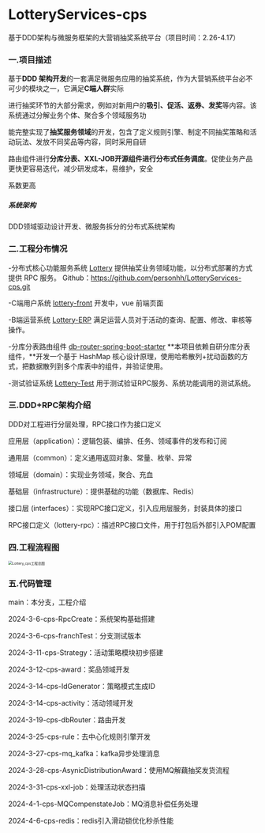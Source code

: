 # LotteryServices-cps
基于DDD架构与微服务框架的大营销抽奖系统平台（项目时间：2.26-4.17）

### 一.**项目描述**

基于**DDD 架构开发**的一套满足微服务应用的抽奖系统，作为大营销系统平台必不可少的模块之一，它满足**C端人群**实际

进行抽奖环节的大部分需求，例如对新用户的**吸引、促活、返券、发奖**等内容。该系统通过分解业务个体、聚合多个领域服务功

能完整实现了**抽奖服务领域**的开发，包含了定义规则引擎、制定不同抽奖策略和活动玩法、发放不同奖品等内容，同时采用自研

路由组件进行**分库分表、XXL-JOB开源组件进行分布式任务调度**。促使业务产品更快更容易迭代，减少研发成本，易维护，安全

系数更高



##### **系统架构**

DDD领域驱动设计开发、微服务拆分的分布式系统架构



### 二.**工程分布情况**

-分布式核心功能服务系统 [Lottery](https://gitcode.net/KnowledgePlanet/Lottery) 提供抽奖业务领域功能，以分布式部署的方式提供 RPC 服务。   Github：https://github.com/personhh/LotteryServices-cps.git

-C端用户系统 [lottery-front](https://gitcode.net/KnowledgePlanet/lottery-front) 开发中，vue 前端页面  

-B端运营系统 [Lottery-ERP](https://gitcode.net/KnowledgePlanet/Lottery-ERP) 满足运营人员对于活动的查询、配置、修改、审核等操作。 

-分库分表路由组件 [db-router-spring-boot-starter](https://gitcode.net/KnowledgePlanet/db-router-spring-boot-starter) **本项目依赖自研分库分表组件，**开发一个基于 HashMap 核心设计原理，使用哈希散列+扰动函数的方式，把数据散列到多个库表中的组件，并验证使用。  

 -测试验证系统 [Lottery-Test](https://gitcode.net/KnowledgePlanet/Lottery-Test) 用于测试验证RPC服务、系统功能调用的测试系统。



### 三.**DDD+RPC架构**介绍

DDD对工程进行分层处理，RPC接口作为接口定义

应用层（application）：逻辑包装、编排、任务、领域事件的发布和订阅

通用层（common）：定义通用返回对象、常量、枚举、异常

领域层（domain）：实现业务领域，聚合、充血

基础层（infrastructure）：提供基础的功能（数据库、Redis）

接口层 (interfaces）：实现RPC接口定义，引入应用层服务，封装具体的接口



RPC接口定义（lottery-rpc）：描述RPC接口文件，用于打包后外部引入POM配置



### 四.工程流程图

<img src="/Applications/mac_doc/Java笔记/Lottery项目/流程图+工程图/Lottery_cps工程总图.png" alt="Lottery_cps工程总图" style="zoom:50%;" />



### 五.代码管理

main：本分支，工程介绍

2024-3-6-cps-RpcCreate：系统架构基础搭建

2024-3-6-cps-franchTest：分支测试版本

2024-3-11-cps-Strategy：活动策略模块初步搭建

2024-3-12-cps-award：奖品领域开发

2024-3-14-cps-IdGenerator：策略模式生成ID

2024-3-14-cps-activity：活动领域开发

2024-3-19-cps-dbRouter：路由开发

2024-3-25-cps-rule：去中心化规则引擎开发

2024-3-27-cps-mq_kafka：kafka异步处理消息

2024-3-28-cps-AsynicDistributionAward：使用MQ解藕抽奖发货流程

2024-3-31-cps-xxl-job：处理活动状态扫描

2024-4-1-cps-MQCompenstateJob：MQ消息补偿任务处理

2024-4-6-cps-redis：redis引入滑动锁优化秒杀性能
